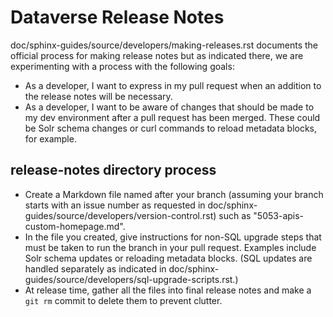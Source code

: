 # Dataverse Release Notes

doc/sphinx-guides/source/developers/making-releases.rst documents the official process for making release notes but as indicated there, we are experimenting with a process with the following goals:

- As a developer, I want to express in my pull request when an addition to the release notes will be necessary.
- As a developer, I want to be aware of changes that should be made to my dev environment after a pull request has been merged. These could be Solr schema changes or curl commands to reload metadata blocks, for example.

## release-notes directory process

- Create a Markdown file named after your branch (assuming your branch starts with an issue number as requested in doc/sphinx-guides/source/developers/version-control.rst) such as "5053-apis-custom-homepage.md".
- In the file you created, give instructions for non-SQL upgrade steps that must be taken to run the branch in your pull request. Examples include Solr schema updates or reloading metadata blocks. (SQL updates are handled separately as indicated in doc/sphinx-guides/source/developers/sql-upgrade-scripts.rst.)
- At release time, gather all the files into final release notes and make a `git rm` commit to delete them to prevent clutter.

